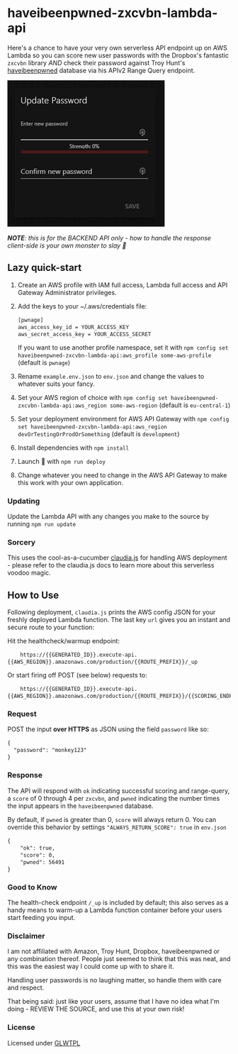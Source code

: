 # haveibeenpwned-zxcvbn-lambda-api
Here's a chance to have your very own serverless API endpoint up on AWS Lambda so you can score new user passwords with the Dropbox's fantastic `zxcvbn` library _AND_ check their password against Troy Hunt's [haveibeenpwned](https://haveibeenpwned.com/) database via his APIv2 Range Query endpoint.

![API in Action](.github/pwnage.gif?raw=true "API in Action")

_**NOTE**: this is for the BACKEND API only - how to handle the response client-side is your own monster to slay :dragon_face:_

## Lazy quick-start
1. Create an AWS profile with IAM full access, Lambda full access and API Gateway Administrator privileges.
2. Add the keys to your ~/.aws/credentials file:
    ```
    [pwnage]
    aws_access_key_id = YOUR_ACCESS_KEY
    aws_secret_access_key = YOUR_ACCESS_SECRET
    ```
    If you want to use another profile namespace, set it with `npm config set haveibeenpwned-zxcvbn-lambda-api:aws_profile some-aws-profile`  (default is `pwnage`)

3. Rename `example.env.json` to `env.json` and change the values to whatever suits your fancy.
4. Set your AWS region of choice with `npm config set haveibeenpwned-zxcvbn-lambda-api:aws_region some-aws-region` (default is `eu-central-1`)
5. Set your deployment environment for AWS API Gateway with `npm config set haveibeenpwned-zxcvbn-lambda-api:aws_region devOrTestingOrProdOrSomething` (default is `development`)
6. Install dependencies with `npm install`
7. Launch 🚀 with `npm run deploy`
8. Change whatever you need to change in the AWS API Gateway to make this work with your own application.

### Updating
Update the Lambda API with any changes you make to the source by running `npm run update`


### Sorcery
This uses the cool-as-a-cucumber [claudia.js](https://claudiajs.com/documentation.html) for handling AWS deployment - please refer to the claudia.js docs to learn more about this serverless voodoo magic.

## How to Use

Following deployment, `claudia.js` prints the AWS config JSON for your freshly deployed Lambda function. The last key `url` gives you an instant and secure route to your function:

Hit the healthcheck/warmup endpoint:
```
    https://{{GENERATED_ID}}.execute-api.{{AWS_REGION}}.amazonaws.com/production/{{ROUTE_PREFIX}}/_up
```

Or start firing off POST (see below) requests to:
```
    https://{{GENERATED_ID}}.execute-api.{{AWS_REGION}}.amazonaws.com/production/{{ROUTE_PREFIX}}/{{SCORING_ENDPOINT}}
```

### Request
POST the input **over HTTPS** as JSON using the field `password` like so:
```
{
  "password": "monkey123"
}
```
### Response
The API will respond with `ok` indicating successful scoring and range-query, a `score` of 0 through 4 per `zxcvbn`, and `pwned` indicating the number times the input appears in the `haveibeenpwned` database.

By default, if `pwned` is greater than 0, `score` will always return 0. You can override this behavior by settings `"ALWAYS_RETURN_SCORE": true` in `env.json`
```
{
    "ok": true,
    "score": 0,
    "pwned": 56491
}
```
### Good to Know
The health-check endpoint `/_up` is included by default; this also serves as a handy means to warm-up a Lambda function container before your users start feeding you input.

### Disclaimer
I am not affiliated with Amazon, Troy Hunt, Dropbox, haveibeenpwned or any combination thereof. People just seemed to think that this was neat, and this was the easiest way I could come up with to share it.

Handling user passwords is no laughing matter, so handle them with care and respect.

That being said: just like your users, assume that I have no idea what I'm doing - REVIEW THE SOURCE, and use this at your own risk!

### License
Licensed under [GLWTPL](https://raw.githubusercontent.com/me-shaon/GLWTPL/master/LICENSE)
